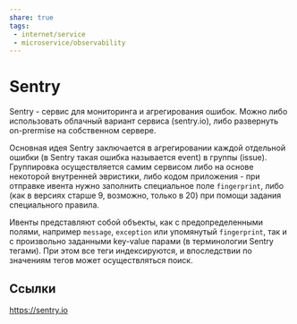 ```yaml
---
share: true
tags:
 - internet/service
 - microservice/observability
---
```

# Sentry
Sentry - сервис для мониторинга и агрегирования ошибок. Можно либо использовать облачный вариант сервиса (sentry.io), либо развернуть on-prermise на собственном сервере.

Основная идея Sentry заключается в агрегировании каждой отдельной ошибки (в Sentry такая ошибка называется event) в группы (issue). 
Группировка осуществляется самим сервисом либо на основе некоторой внутренней эвристики, либо кодом приложения - при отправке ивента нужно заполнить специальное поле `fingerprint`, либо (как в версиях старше 9, возможно, только в 20) при помощи задания специального правила.

Ивенты представляют собой объекты, как с предопределенными полями, например `message`, `exception` или упомянутый `fingerprint`, так и с произвольно заданными key-value парами (в терминологии Sentry тегами). При этом все теги индексируются, и впоследствии по значениям тегов может осуществляться поиск.

## Ссылки
https://sentry.io
